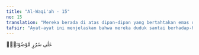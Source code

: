 ```yaml
---
title: "Al-Waqi'ah - 15"
no: 15
translation: "Mereka berada di atas dipan-dipan yang bertahtakan emas dan permata,"
tafsir: "Ayat-ayat ini menjelaskan bahwa mereka duduk santai berhadap-hadapan di atas dipan yang bertahtakan emas dan permata. Mereka dalam keadaan rukun, damai, hidup berbahagia dan bergaul dengan baik; tidak terdapat pada hati mereka perasaan permusuhan atau kebencian yang akan memisahkan seseorang dengan yang lain."
---
```


عَلٰى سُرُرٍ مَّوْضُوْنَةٍۙ  
